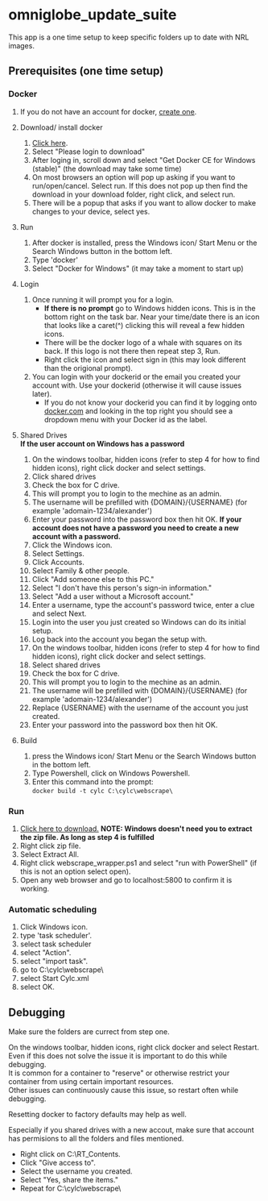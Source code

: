 # omniglobe_update_suite

This app is a one time setup to keep specific folders up to date with NRL images.

## Prerequisites (one time setup)

### Docker  
1. If you do not have an account for docker, [create one](https://docs.docker.com/docker-id/ ).  
2. Download/ install docker
   1. [Click here](https://store.docker.com/editions/community/docker-ce-desktop-windows).  
   2. Select "Please login to download"
   3. After loging in, scroll down and select "Get Docker CE for Windows (stable)" (the download may take some time)
   4. On most browsers an option will pop up asking if you want to run/open/cancel. Select run.
      If this does not pop up then find the download in your download folder, right click, and select run.
   5. There will be a popup that asks if you want to allow docker to make changes to your device, select yes.
3. Run  
   1. After docker is installed, press the Windows icon/ Start Menu or the Search Windows button in the bottom left.
   2. Type 'docker'
   3. Select "Docker for Windows" (it may take a moment to start up)
4. Login  
   1. Once running it will prompt you for a login.  
      - **If there is no prompt** go to Windows hidden icons. This is in the bottom right on the task bar. Near your time/date there is an icon that looks like a caret(^) clicking this will reveal a few hidden icons.  
      - There will be the docker logo of a whale with squares on its back. If this logo is not there then repeat step 3, Run.  
      - Right click the icon and select sign in (this may look different than the origional prompt).  
   2. You can login with your dockerid or the email you created your account with. Use your dockerid (otherwise it will cause issues later).   
      - If you do not know your dockerid you can find it by logging onto [docker.com](https://www.docker.com/) and looking in the top right you should see a dropdown menu with your Docker id as the label.  

5. Shared Drives  
 **If the user account on Windows has a password**  
   1. On the windows toolbar, hidden icons (refer to step 4 for how to find hidden icons), right click docker and select settings.  
   2. Click shared drives
   3. Check the box for C drive.  
   4. This will prompt you to login to the mechine as an admin.  
   5. The username will be prefilled with {DOMAIN}/{USERNAME} (for example 'adomain-1234/alexander')  
   6. Enter your password into the password box then hit OK.
 **If your account does not have a password you need to create a new account with a password.**  
   1. Click the Windows icon.  
   2. Select Settings.  
   3. Click Accounts.  
   4. Select Family & other people.  
   5. Click "Add someone else to this PC."  
   6. Select "I don't have this person's sign-in information."  
   7. Select "Add a user without a Microsoft account."  
   8. Enter a username, type the account's password twice, enter a clue and select Next.  
   9. Login into the user you just created so Windows can do its initial setup.  
   10. Log back into the account you began the setup with.  
   11. On the windows toolbar, hidden icons (refer to step 4 for how to find hidden icons), right click docker and select settings.  
   12. Select shared drives
   13. Check the box for C drive.  
   14. This will prompt you to login to the mechine as an admin.  
   15. The username will be prefilled with {DOMAIN}/{USERNAME} (for example 'adomain-1234/alexander')  
   16. Replace {USERNAME} with the username of the account you just created.  
   17. Enter your password into the password box then hit OK.  

6. Build  
   1. press the Windows icon/ Start Menu or the Search Windows button in the bottom left.  
   2. Type Powershell, click on Windows Powershell.
   3. Enter this command into the prompt:  
      `docker build -t cylc C:\cylc\webscrape\`  

### Run
 1. [Click here to download.](https://github.com/alpacaxander/omniglobe_update_suite/archive/master.zip)
 **NOTE: Windows doesn't need you to extract the zip file. As long as step 4 is fulfilled**
 2. Right click zip file.
 3. Select Extract All.
 4. Right click webscrape_wrapper.ps1 and select "run with PowerShell" (if this is not an option select open).  
 5. Open any web browser and go to localhost:5800 to confirm it is working.  
 
### Automatic scheduling

 1. Click Windows icon.
 2. type 'task scheduler'.
 3. select task scheduler
 4. select "Action".
 5. select "import task".
 6. go to C:\cylc\webscrape\
 7. select Start Cylc.xml
 8. select OK.

## Debugging

Make sure the folders are currect from step one.

On the windows toolbar, hidden icons, right click docker and select Restart.  
Even if this does not solve the issue it is important to do this while debugging.  
It is common for a container to "reserve" or otherwise restrict your container from using certain important resources.  
Other issues can continuously cause this issue, so restart often while debugging.  

Resetting docker to factory defaults may help as well.

Especially if you shared drives with a new accout, make sure that account has permisions to all the folders and files mentioned.  
 - Right click on C:\RT_Contents\.  
 - Click "Give access to".  
 - Select the username you created.  
 - Select "Yes, share the items."  
 - Repeat for C:\cylc\webscrape\
